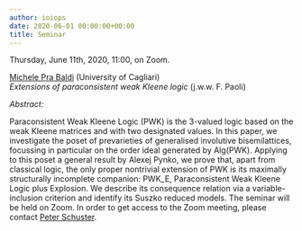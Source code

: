 ```yaml
---
author: ioiops
date: 2020-06-01 00:00:00+00:00
title: Seminar
---
```


Thursday, June 11th, 2020, 11:00, on Zoom.

[Michele Pra Baldi](https://people.unica.it/alophis/michele-pra-baldi/) (University of Cagliari)\
_Extensions of paraconsistent weak Kleene logic_ (j.w.w. F. Paoli)

*Abstract:* 

Paraconsistent Weak Kleene Logic (PWK) is the 3-valued logic based on the weak Kleene matrices and with two designated values. In this paper, we investigate the poset of prevarieties of generalised involutive bisemilattices, focussing in particular on the order ideal generated by Alg(PWK).
Applying to this poset a general result by Alexej Pynko, we prove that, apart from classical logic, the only proper nontrivial extension of  PWK is its maximally structurally incomplete companion: PWK_E, Paraconsistent Weak Kleene Logic plus Explosion.  We describe its consequence relation via a variable-inclusion criterion and identify its Suszko reduced models.
The seminar will be held on Zoom. In order to get access to the Zoom meeting, please contact [Peter Schuster](http://www.di.univr.it/?ent=persona&id=21404&lang=en).
